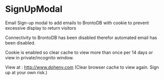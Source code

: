 # SignUpModal
Email Sign-up modal to add emails to BrontoDB with cookie to prevent excessive display to return visitors

Connectivity to BrontoDB has been disabled therefor automated email has been disabled.

Cookie is enabled so clear cache to view more than once per 14 days or view in private/incognito window. 

View at : http://www.doheny.com  (Clear browser cache to view again. Sign up at your own risk.)

